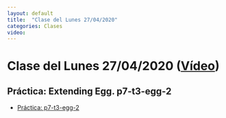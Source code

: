 ```yaml
---
layout: default
title:  "Clase del Lunes 27/04/2020"
categories: Clases
video: 
---
```


# Clase del Lunes 27/04/2020  ([Vídeo]({{page.video}}))


## Práctica: Extending Egg. p7-t3-egg-2

* [Práctica: p7-t3-egg-2]({{site.baseurl}}/tema3-analisis-descendente-predictivo-recursivo/practicas/p7-t3-egg-2/)